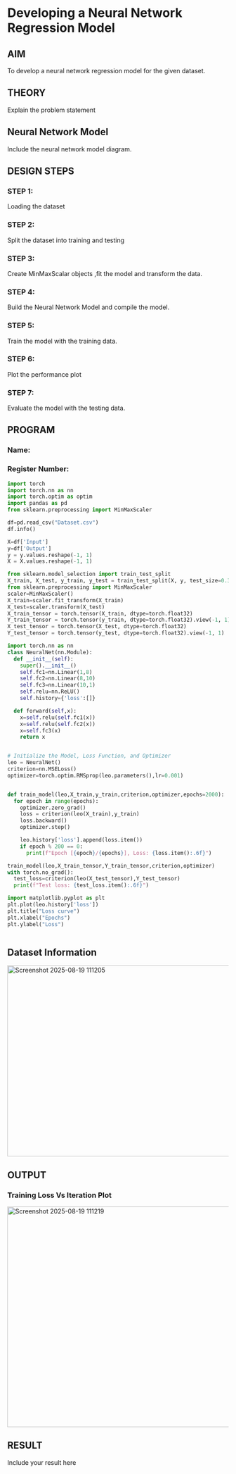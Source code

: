 # Developing a Neural Network Regression Model

## AIM

To develop a neural network regression model for the given dataset.

## THEORY

Explain the problem statement

## Neural Network Model

Include the neural network model diagram.

## DESIGN STEPS

### STEP 1:

Loading the dataset

### STEP 2:

Split the dataset into training and testing

### STEP 3:

Create MinMaxScalar objects ,fit the model and transform the data.

### STEP 4:

Build the Neural Network Model and compile the model.

### STEP 5:

Train the model with the training data.

### STEP 6:

Plot the performance plot

### STEP 7:

Evaluate the model with the testing data.

## PROGRAM
### Name:
### Register Number:
```python
import torch
import torch.nn as nn
import torch.optim as optim
import pandas as pd
from sklearn.preprocessing import MinMaxScaler

df=pd.read_csv("Dataset.csv")
df.info()

X=df['Input']
y=df['Output']
y = y.values.reshape(-1, 1)   
X = X.values.reshape(-1, 1)   

from sklearn.model_selection import train_test_split
X_train, X_test, y_train, y_test = train_test_split(X, y, test_size=0.33, random_state=33)
from sklearn.preprocessing import MinMaxScaler
scaler=MinMaxScaler()
X_train=scaler.fit_transform(X_train)
X_test=scaler.transform(X_test)
X_train_tensor = torch.tensor(X_train, dtype=torch.float32)
Y_train_tensor = torch.tensor(y_train, dtype=torch.float32).view(-1, 1)
X_test_tensor = torch.tensor(X_test, dtype=torch.float32)
Y_test_tensor = torch.tensor(y_test, dtype=torch.float32).view(-1, 1)

import torch.nn as nn
class NeuralNet(nn.Module):
  def __init__(self):
    super().__init__()
    self.fc1=nn.Linear(1,8)
    self.fc2=nn.Linear(8,10)
    self.fc3=nn.Linear(10,1)
    self.relu=nn.ReLU()
    self.history={'loss':[]}

  def forward(self,x):
    x=self.relu(self.fc1(x))
    x=self.relu(self.fc2(x))
    x=self.fc3(x)
    return x


# Initialize the Model, Loss Function, and Optimizer
leo = NeuralNet()
criterion=nn.MSELoss()
optimizer=torch.optim.RMSprop(leo.parameters(),lr=0.001)


def train_model(leo,X_train,y_train,criterion,optimizer,epochs=2000):
  for epoch in range(epochs):
    optimizer.zero_grad()
    loss = criterion(leo(X_train),y_train)
    loss.backward()
    optimizer.step()

    leo.history['loss'].append(loss.item())
    if epoch % 200 == 0:
      print(f"Epoch [{epoch}/{epochs}], Loss: {loss.item():.6f}")

train_model(leo,X_train_tensor,Y_train_tensor,criterion,optimizer)
with torch.no_grad():
  test_loss=criterion(leo(X_test_tensor),Y_test_tensor)
  print(f"Test loss: {test_loss.item():.6f}")

import matplotlib.pyplot as plt
plt.plot(leo.history['loss'])
plt.title("Loss curve")
plt.xlabel("Epochs")
plt.ylabel("Loss")



```
## Dataset Information
<img width="694" height="434" alt="Screenshot 2025-08-19 111205" src="https://github.com/user-attachments/assets/0c2fb7d1-c0ad-4684-8cc8-6be5c6660b8d" />

## OUTPUT

### Training Loss Vs Iteration Plot
<img width="939" height="501" alt="Screenshot 2025-08-19 111219" src="https://github.com/user-attachments/assets/40ee4f47-522c-413f-a7c1-99c95ce77b0f" />



## RESULT

Include your result here
